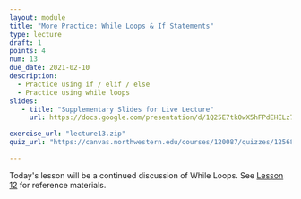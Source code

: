 ```yaml
---
layout: module
title: "More Practice: While Loops & If Statements"
type: lecture
draft: 1
points: 4
num: 13
due_date: 2021-02-10
description:
  - Practice using if / elif / else
  - Practice using while loops
slides: 
   - title: "Supplementary Slides for Live Lecture"
     url: https://docs.google.com/presentation/d/1Q25E7tk0wX5hFPdEHELz7eWcXtgxmNTpaq4mSpKtxUU/edit?usp=sharing

exercise_url: "lecture13.zip"
quiz_url: "https://canvas.northwestern.edu/courses/120087/quizzes/125687"

---
```


Today's lesson will be a continued discussion of While Loops. See [Lesson 12](week05_lecture03) for reference materials. 